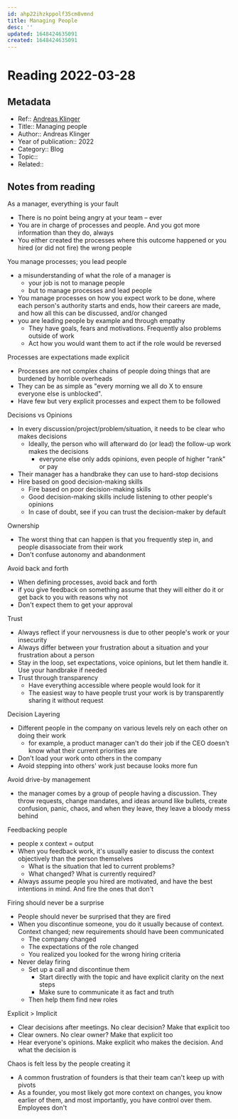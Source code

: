 ```yaml
---
id: ahp22ihzkppolf35cm8vmnd
title: Managing People
desc: ''
updated: 1648424635091
created: 1648424635091
---
```

# Reading 2022-03-28

## Metadata

- Ref:: [Andreas Klinger](https://klinger.io/posts/managing-people-%F0%9F%A4%AF)
- Title:: Managing people
- Author:: Andreas Klinger
- Year of publication:: 2022
- Category:: Blog
- Topic:: 
- Related:: 

## Notes from reading

As a manager, everything is your fault
- There is no point being angry at your team – ever
- You are in charge of processes and people. And you got more information than they do, always
- You either created the processes where this outcome happened or you hired (or did not fire) the wrong people

You manage processes; you lead people
- a misunderstanding of what the role of a manager is
    - your job is not to manage people
    - but to manage processes and lead people
- You manage processes on how you expect work to be done, where each person's authority starts and ends, how their careers are made, and how all this can be discussed, and/or changed
- you are leading people by example and through empathy
    - They have goals, fears and motivations. Frequently also problems outside of work
    - Act how you would want them to act if the role would be reversed
 
Processes are expectations made explicit
- Processes are not complex chains of people doing things that are burdened by horrible overheads
- They can be as simple as "every morning we all do X to ensure everyone else is unblocked".
- Have few but very explicit processes and expect them to be followed

Decisions vs Opinions
- In every discussion/project/problem/situation, it needs to be clear who makes decisions
    - Ideally, the person who will afterward do (or lead) the follow-up work makes the decisions
        - everyone else only adds opinions, even people of higher "rank" or pay
- Their manager has a handbrake they can use to hard-stop decisions
- Hire based on good decision-making skills
    - Fire based on poor decision-making skills
    - Good decision-making skills include listening to other people's opinions
    - In case of doubt, see if you can trust the decision-maker by default

Ownership
- The worst thing that can happen is that you frequently step in, and people disassociate from their work
- Don't confuse autonomy and abandonment

Avoid back and forth
- When defining processes, avoid back and forth
- if you give feedback on something assume that they will either do it or get back to you with reasons why not
- Don't expect them to get your approval

Trust
- Always reflect if your nervousness is due to other people's work or your insecurity
- Always differ between your frustration about a situation and your frustration about a person
- Stay in the loop, set expectations, voice opinions, but let them handle it. Use your handbrake if needed
- Trust through transparency
    - Have everything accessible where people would look for it
    - The easiest way to have people trust your work is by transparently sharing it without request

Decision Layering
- Different people in the company on various levels rely on each other on doing their work
    - for example, a product manager can't do their job if the CEO doesn't know what their current priorities are
- Don't load your work onto others in the company
- Avoid stepping into others' work just because looks more fun

Avoid drive-by management
- the manager comes by a group of people having a discussion. They throw requests, change mandates, and ideas around like bullets, create confusion, panic, chaos, and when they leave, they leave a bloody mess behind

Feedbacking people
- people x context = output
- When you feedback work, it's usually easier to discuss the context objectively than the person themselves
    - What is the situation that led to current problems?
    - What changed? What is currently required?
- Always assume people you hired are motivated, and have the best intentions in mind. And fire the ones that don't

Firing should never be a surprise
- People should never be surprised that they are fired
- When you discontinue someone, you do it usually because of context. Context changed; new requirements should have been communicated
    - The company changed
    - The expectations of the role changed
    - You realized you looked for the wrong hiring criteria
- Never delay firing
    - Set up a call and discontinue them
        - Start directly with the topic and have explicit clarity on the next steps
        - Make sure to communicate it as fact and truth
    - Then help them find new roles

Explicit > Implicit
- Clear decisions after meetings. No clear decision? Make that explicit too
- Clear owners. No clear owner? Make that explicit too
- Hear everyone's opinions. Make explicit who makes the decision. And what the decision is

Chaos is felt less by the people creating it
- A common frustration of founders is that their team can't keep up with pivots
- As a founder, you most likely got more context on changes, you know earlier of them, and most importantly, you have control over them. Employees don't